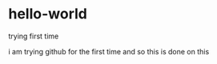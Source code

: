 # hello-world
trying first time 


i am trying github for the first time and so this is done on this 
